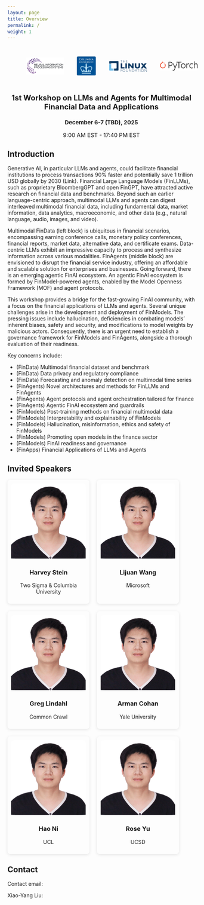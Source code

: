```yaml
---
layout: page
title: Overview
permalink: /
weight: 1
---
```


<div style="text-align: center; display: flex; width: 100%; justify-content: space-evenly; align-items: center; gap: 1em; padding: 2em">
  <img style="width: 20%;" src="https://github.com/Open-Finance-Lab/AI_Openness_Workshop/blob/main/docs/assets/logos/neurips.png?raw=true" alt="Neurips Logo">
  <img style="width: 10%;" src="https://github.com/Open-Finance-Lab/AI_Openness_Workshop/blob/main/docs/assets/logos/columbiau.jpeg?raw=true" alt="Columbia Logo">
  <img style="width: 20%;" src="https://github.com/Open-Finance-Lab/AI_Openness_Workshop/blob/main/docs/assets/logos/Linux_Foundation_logo.png?raw=true" alt="Linux Foundation">
  <img style="width: 20%;" src="assets/logos/pytorch.png?raw=true" alt="Pytorch">
</div>

<p align="center" style="font-size:20px; font-weight:bold;">
  1st Workshop on LLMs and Agents for Multimodal Financial Data and Applications
</p>
<p align="center" style="font-size:15px; font-weight:bold;">
  December 6-7 (TBD), 2025
</p>
<p align="center" style="font-size:15px;">
  9:00 AM EST - 17:40 PM EST
</p>

## Introduction
Generative AI, in particular LLMs and agents, could facilitate financial institutions to process transactions 90% faster and potentially save 1 trillion USD globally by 2030 (Link). Financial Large Language Models (FinLLMs), such as proprietary BloombergGPT and open FinGPT, have attracted active research on financial data and benchmarks. Beyond such an earlier language-centric approach, multimodal LLMs and agents can digest interleaved multimodal financial data, including fundamental data, market information, data analytics, macroeconomic, and other data (e.g., natural language, audio, images, and video). 

Multimodal FinData (left block) is ubiquitous in financial scenarios, encompassing earning conference calls, monetary policy conferences, financial reports, market data, alternative data, and certificate exams. Data-centric LLMs exhibit an impressive capacity to process and synthesize information across various modalities.  FinAgents (middle block) are envisioned to disrupt the financial service industry, offering an affordable and scalable solution for enterprises and businesses. Going forward, there is an emerging agentic FinAI ecosystem. An agentic FinAI ecosystem is formed by FinModel-powered agents, enabled by the Model Openness Framework (MOF) and agent protocols.

This workshop provides a bridge for the fast-growing FinAI community, with a focus on the financial applications of LLMs and agents. Several unique challenges arise in the development and deployment of FinModels.  The pressing issues include hallucination, deficiencies in combating models’ inherent biases, safety and security, and modifications to model weights by malicious actors. Consequently, there is an urgent need to establish a governance framework for FinModels and FinAgents, alongside a thorough evaluation of their readiness.

Key concerns include:
* (FinData) Multimodal financial dataset and benchmark
* (FinData) Data privacy and regulatory compliance
* (FinData) Forecasting and anomaly detection on multimodal time series
* (FinAgents) Novel architectures and methods for FinLLMs and FinAgents
* (FinAgents) Agent protocols and agent orchestration tailored for finance
* (FinAgents) Agentic FinAI ecosystem and guardrails
* (FinModels) Post-training methods on financial multimodal data
* (FinModels) Interpretability and explainability of FinModels
* (FinModels) Hallucination, misinformation, ethics and safety of FinModels
* (FinModels) Promoting open models in the finance sector
* (FinModels) FinAI readiness and governance 
* (FinApps) Financial Applications of LLMs and Agents

## Invited Speakers
<div style="display: flex; flex-wrap: wrap; gap: 20px;">

  <a href="https://cs.stanford.edu/~cbfinn/" target="_blank" style="text-decoration:none; color: inherit;">
    <div style="box-shadow: 0 2px 8px rgba(0,0,0,0.1); border-radius: 8px; padding: 10px; text-align: center; width: 200px;">
      <img src="assets/speakers/liu-xy.png" alt="Chelsea Finn" style="width:100%; border-radius: 8px 8px 0 0;">
      <h3>Harvey Stein</h3>
      <p>Two Sigma &  Columbia University</p>
    </div>
  </a>

  <div style="box-shadow: 0 2px 8px rgba(0,0,0,0.1); border-radius: 8px; padding: 10px; text-align: center; width: 200px;">
    <img src="assets/speakers/liu-xy.png" alt="Dawn Song" style="width:100%; border-radius: 8px 8px 0 0;">
    <h3> Lijuan Wang</h3>
    <p>Microsoft</p>
  </div>

  <div style="box-shadow: 0 2px 8px rgba(0,0,0,0.1); border-radius: 8px; padding: 10px; text-align: center; width: 200px;">
    <img src="assets/speakers/liu-xy.png" alt="Max Tegmark" style="width:100%; border-radius: 8px 8px 0 0;">
    <h3>Greg Lindahl</h3>
    <p>Common Crawl</p>
  </div>

  <div style="box-shadow: 0 2px 8px rgba(0,0,0,0.1); border-radius: 8px; padding: 10px; text-align: center; width: 200px;">
    <img src="assets/speakers/liu-xy.png" alt="Yoshua Bengio" style="width:100%; border-radius: 8px 8px 0 0;">
    <h3>Arman Cohan</h3>
    <p>Yale University</p>
  </div>

<div style="box-shadow: 0 2px 8px rgba(0,0,0,0.1); border-radius: 8px; padding: 10px; text-align: center; width: 200px;">
    <img src="assets/speakers/liu-xy.png" alt="Yoshua Bengio" style="width:100%; border-radius: 8px 8px 0 0;">
    <h3>Hao Ni</h3>
    <p>UCL</p>
  </div>

<div style="box-shadow: 0 2px 8px rgba(0,0,0,0.1); border-radius: 8px; padding: 10px; text-align: center; width: 200px;">
    <img src="assets/speakers/liu-xy.png" alt="Yoshua Bengio" style="width:100%; border-radius: 8px 8px 0 0;">
    <h3>Rose Yu</h3>
    <p>UCSD</p>
  </div>

</div>

## Contact
Contact email: 

Xiao-Yang Liu: 




